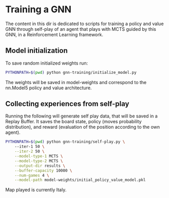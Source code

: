 # Training a GNN

The content in this dir is dedicated to scripts for training a policy and value GNN through self-play of an agent that plays with MCTS guided by this GNN, in a Reinforcement Learning framework. 


## Model initialization

To save random initialized weights run:
```sh
PYTHONPATH=$(pwd) python gnn-training/initialize_model.py
```
The weights will be saved in model-weights and correspond to the nn.Model5 policy and value architecture.


## Collecting experiences from self-play

Running the following will generate self play data, that will be saved in a Replay Buffer. It saves the board state, policy (moves probability distribution), and reward (evaluation of the position according to the own agent).
```sh
PYTHONPATH=$(pwd) python gnn-training/self-play.py \       
    --iter-1 50 \
    --iter-2 50 \
    --model-type-1 MCTS \
    --model-type-2 MCTS \
    --output-dir results \
    --buffer-capacity 10000 \
    --num-games 4 \
    --model-path model-weights/initial_policy_value_model.pkl
```
Map played is currently Italy.

